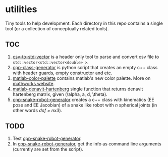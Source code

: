 # utilities
Tiny tools to help development. Each directory in this repo contains a single tool (or a collection of conceptually related tools).

## TOC
1. [csv-to-std-vector](./csv-to-std-vector) is a header only tool to parse and convert csv file to `std::vector<std::vector<double> >`.
2. [cpp-class-generator](./cpp-class-generator) is python script that creates an empty c++ class with header guards, empty constructor and etc.
3. [matlab-color-palette](./matlab-color-palette) contains matlab's new color palette. More on [mathworks website](http://www.mathworks.com/help/matlab/graphics_transition/why-are-plot-lines-different-colors.html).
4. [matlab-denavit-hartenberg](./matlab-denavit-hartenberg) single function that returns denavit hartenberg matrix, given (\alpha, a, d, \theta).
5. [cpp-snake-robot-generator](./cpp-snake-robot-generator) creates a c++ class with kinematics (EE pose and EE Jacobian) of a snake like robot with *n* spherical joints (in other words *dof = nx3*).

## TODO
1. Test [cpp-snake-robot-generator](./cpp-snake-robot-generator).
2. In [cpp-snake-robot-generator](./cpp-snake-robot-generator), get the info as command line arguments (currently are set from the script).
